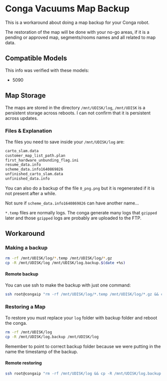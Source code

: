 # Conga Vacuums Map Backup

This is a workaround about doing a map backup for your Conga robot.

The restoration of the map will be done with your no-go areas, if it is a pending or approved map, segments/rooms names and all related to map data.

## Compatible Models

This info was verified with these models:
- 5090

## Map Storage

The maps are stored in the directory `/mnt/UDISK/log`, `/mnt/UDISK` is a persistent storage across reboots. I can not confirm that it is persistent across updates.


### Files & Explanation

The files you need to save inside your `/mnt/UDISK/log` are:

```bash
carto_slam.data
customer_map_list_path.plan
first_hardware_unbunding_flag.ini
resume_data.info
scheme_data.info1640869826
unfinished_carto_slam.data
unfinished_data.info
```

You can also do a backup of the file `0_png.png` but it is regenerated if it is not present after a while.

Not sure if `scheme_data.info1640869826` can have another name...

`*.temp` files are normally logs. The conga generate many logs that `gzipped` later and those `gzipped` logs are probably are uploaded to the FTP.

## Workaround

### Making a backup

```bash
rm -rf /mnt/UDISK/log/*.temp /mnt/UDISK/log/*.gz
cp -R /mnt/UDISK/log /mnt/UDISK/log.backup.$(date +%s)
```

#### Remote backup

You can use ssh to make the backup with just one command:

```bash
ssh root@congaip "rm -rf /mnt/UDISK/log/*.temp /mnt/UDISK/log/*.gz && cp -R /mnt/UDISK/log /mnt/UDISK/log.backup.$(date +%s)"
```

### Restoring a Map

To restore you must replace your `log` folder with backup folder and reboot the conga.

```bash
rm -rf /mnt/UDISK/log
cp -R /mnt/UDISK/log.backup /mnt/UDISK/log
```

Remember to point to correct backup folder because we were putting in the name the timestamp of the backup.

#### Remote restoring

```bash
ssh root@congaip "rm -rf /mnt/UDISK/log && cp -R /mnt/UDISK/log.backup /mnt/UDISK/log"
```
